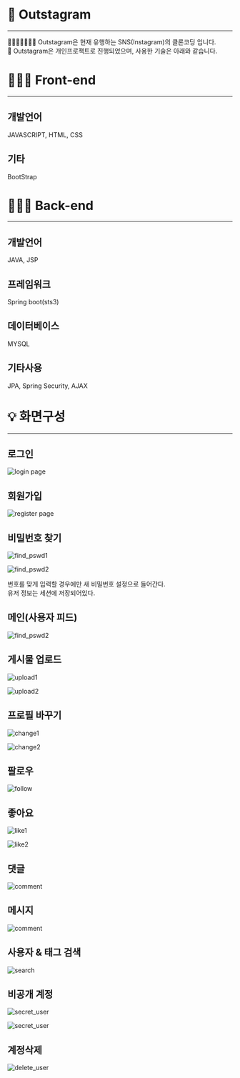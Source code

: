 # 💌 Outstagram
***

 🙆🏻‍♀️💌🙆🏻‍♂️ Outstagram은 현재 유행하는 SNS(Instagram)의 클론코딩 입니다.  
 👫 Outstagram은 개인프로잭트로 진행되었으며, 사용한 기술은 아래와 같습니다.  

  
  

# 👩🏻‍💻 Front-end
***

## 개발언어
 JAVASCRIPT, HTML, CSS

## 기타
 BootStrap
  
  

# 👩🏻‍💻 Back-end
***

## 개발언어
 JAVA, JSP

## 프레임워크
 Spring boot(sts3)

## 데이터베이스
 MYSQL

## 기타사용
 JPA, Spring Security, AJAX
  


# 💡 화면구성
***

## 로그인
  ![login page](/assets/1.JPG)

## 회원가입
  ![register page](/assets/2.JPG)

## 비밀번호 찾기
  ![find_pswd1](/assets/3.JPG)  

  ![find_pswd2](/assets/17.gif)

 번호를 맞게 입력할 경우에만 새 비밀번호 설정으로 들어간다.  
 유저 정보는 세션에 저장되어있다.

## 메인(사용자 피드)
  ![find_pswd2](/assets/4.gif)

## 게시물 업로드
  ![upload1](/assets/13.JPG)

  ![upload2](/assets/14.JPG)

## 프로필 바꾸기
  ![change1](/assets/11.gif)

  ![change2](/assets/12.JPG)

## 팔로우
  ![follow](/assets/16.gif)

## 좋아요
  ![like1](/assets/7.gif)

  ![like2](/assets/6.gif)

## 댓글
  ![comment](/assets/5.gif)

## 메시지
  ![comment](/assets/15.gif)

## 사용자 & 태그 검색
  ![search](/assets/8.gif)

## 비공개 계정
  ![secret_user](/assets/9.gif)

  ![secret_user](/assets/10.gif)

## 계정삭제
  ![delete_user](/assets/12.gif)

